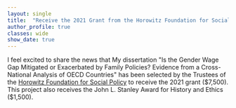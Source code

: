 ```yaml
---
layout: single
title:  "Receive the 2021 Grant from the Horowitz Foundation for Social Policy"
author_profile: true
classes: wide
show_date: true
---
```

<!-- <p class="page__meta"> <i class="fas fa-calendar-alt" aria-hidden="true"></i> {{ page.date | date: "%B %d, %Y" }}</p> -->
<p>
  I feel excited to share the news that My dissertation "Is the Gender Wage Gap Mitigated or Exacerbated by Family Policies? Evidence from a Cross-National Analysis of OECD Countries" has been selected by the Trustees of the <a href="https://www.horowitz-foundation.org/2021#:~:text=Meiying%20Li,L.%20Stanley%20Award">Horowitz Foundation for Social Policy</a> to receive the 2021 grant ($7,500). This project also receives the John L. Stanley Award for History and Ethics ($1,500). 
</p>
